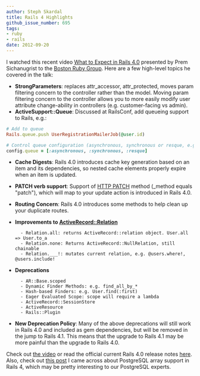 ```yaml
---
author: Steph Skardal
title: Rails 4 Highlights
github_issue_number: 695
tags:
- ruby
- rails
date: 2012-09-20
---
```




I watched this recent video [What to Expect in Rails 4.0](http://bostonrb.org/presentations/what-to-expect-in-rails-40) presented by Prem Sichanugrist to the [Boston Ruby Group](http://bostonrb.org/). Here are a few high-level topics he covered in the talk:

- **StrongParameters**: replaces attr_accessor, attr_protected, moves param filtering concern to the controller rather than the model. Moving param filtering concern to the controller allows you to more easily modify user attribute change-ability in controllers (e.g. customer-facing vs admin).
- **ActiveSupport::Queue**: Discussed at RailsConf, add queueing support to Rails, e.g.:

```ruby
# Add to queue
Rails.queue.push UserRegistrationMailerJob(@user.id)

# Control queue configuration (asynchronous, synchronous or resque, e.g.
config.queue = [:asynchronous, :synchronous, :resque]
```

- **Cache Digests**: Rails 4.0 introduces cache key generation based on an item and its dependencies, so nested cache elements properly expire when an item is updated.
- **PATCH verb support**: Support of [HTTP PATCH](http://tools.ietf.org/html/rfc5789) method (_method equals "patch"), which will map to your update action is introduced in Rails 4.0.
- **Routing Concern**: Rails 4.0 introduces some methods to help clean up your duplicate routes.
- **Improvements to [ActiveRecord::Relation](http://api.rubyonrails.org/classes/ActiveRecord/Relation.html)**

        - Relation.all: returns ActiveRecord::relation object. User.all => User.to_a
        - Relation.none: Returns ActiveRecord::NullRelation, still chainable
        - Relation.___!: mutates current relation, e.g. @users.where!, @users.include!

- **Deprecations**

        - AR::Base.scoped
        - Dynamic Finder Methods: e.g. find_all_by_*
        - Hash-based Finders: e.g. User.find(:first)
        - Eager Evaluated Scope: scope will require a lambda
        - ActiveRecord::SessionStore
        - ActiveResource
        - Rails::Plugin

- **New Deprecation Policy**: Many of the above deprecations will still work in Rails 4.0 and included as gem dependencies, but will be removed in the jump to Rails 4.1. This means that the upgrade to Rails 4.1 may be more painful than the upgrade to Rails 4.0.

Check out [the video](http://bostonrb.org/presentations/what-to-expect-in-rails-40) or read the official current Rails 4.0 release notes [here](http://edgeguides.rubyonrails.org/4_0_release_notes.html). Also, check out [this post](http://reefpoints.dockyard.com/ruby/2012/09/18/rails-4-sneak-peek-postgresql-array-support.html) I came across about PostgreSQL array support in Rails 4, which may be pretty interesting to our PostgreSQL experts.


